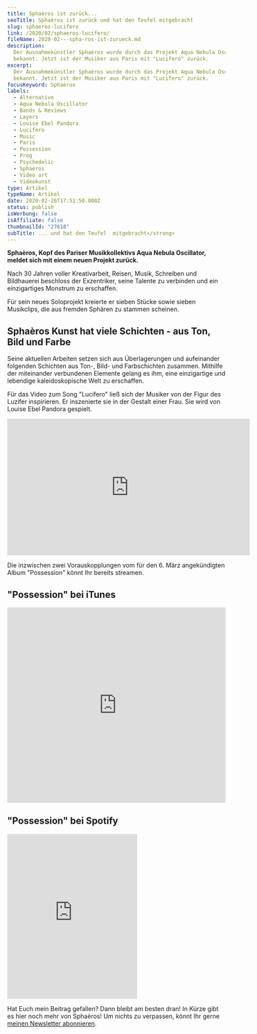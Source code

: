 ```yaml
---
title: Sphaèros ist zurück...
seoTitle: Sphaèros ist zurück und hat den Teufel mitgebracht
slug: sphaeros-lucifero
link: /2020/02/sphaeros-lucifero/
fileName: 2020-02---spha-ros-ist-zurueck.md
description:
  Der Ausnahmekünstler Sphaèros wurde durch das Projekt Aqua Nebula Oscillator
  bekannt. Jetzt ist der Musiker aus Paris mit "Lucifero" zurück.
excerpt:
  Der Ausnahmekünstler Sphaèros wurde durch das Projekt Aqua Nebula Oscillator
  bekannt. Jetzt ist der Musiker aus Paris mit "Lucifero" zurück.
focusKeyword: Sphaèros
labels:
  - Alternative
  - Aqua Nebula Oscillator
  - Bands & Reviews
  - Layers
  - Louise Ebel Pandora
  - Lucifero
  - Music
  - Paris
  - Possession
  - Prog
  - Psychedelic
  - Sphaèros
  - Video art
  - Videokunst
type: Artikel
typeName: Artikel
date: 2020-02-26T17:51:50.000Z
status: publish
isWerbung: false
isAffiliate: false
thumbnailId: "27618"
subTitle: ... und hat den Teufel  mitgebracht</strong>
---
```


<strong>Sphaèros, Kopf des Pariser Musikkollektivs Aqua Nebula Oscillator,
meldet sich mit einem neuen Projekt zurück.</strong>

Nach 30 Jahren voller Kreativarbeit, Reisen, Musik, Schreiben und Bildhauerei
beschloss der Exzentriker, seine Talente zu verbinden und ein einzigartiges
Monstrum zu erschaffen.

Für sein neues Soloprojekt kreierte er sieben Stücke sowie sieben Musikclips,
die aus fremden Sphären zu stammen scheinen.

## Sphaèros Kunst hat viele Schichten - aus Ton, Bild und Farbe

Seine aktuellen Arbeiten setzen sich aus Überlagerungen und aufeinander
folgenden Schichten aus Ton-, Bild- und Farbschichten zusammen. Mithilfe der
miteinander verbundenen Elemente gelang es ihm, eine einzigartige und lebendige
kaleidoskopische Welt zu erschaffen.

Für das Video zum Song "Lucifero" ließ sich der Musiker von der Figur des
Luzifer inspirieren. Er inszenierte sie in der Gestalt einer Frau. Sie wird von
Louise Ebel Pandora gespielt.

<iframe src="https://www.youtube.com/embed/vxAJK30au3Q" width="560" height="315" frameborder="0" allowfullscreen="allowfullscreen" data-mce-fragment="1"></iframe>

Die inzwischen zwei Vorauskopplungen vom für den 6. März angekündigten Album
"Possession" könnt Ihr bereits streamen.

## "Possession" bei iTunes

<iframe style="width: 100%; max-width: 660px; overflow: hidden; background: transparent;" src="https://embed.music.apple.com/de/album/possession/1495244226" height="450" frameborder="0" sandbox="allow-forms allow-popups allow-same-origin allow-scripts allow-storage-access-by-user-activation allow-top-navigation-by-user-activation"></iframe>

## "Possession" bei Spotify

<iframe src="https://open.spotify.com/embed/album/3T2yoCqh96k0mMBbei48xO" width="300" height="380" frameborder="0"></iframe>

Hat Euch mein Beitrag gefallen? Dann bleibt am besten dran! In Kürze gibt es
hier noch mehr von Sphaèros! Um nichts zu verpassen, könnt Ihr gerne
<a href="#newsletter">meinen Newsletter abonnieren</a>.
